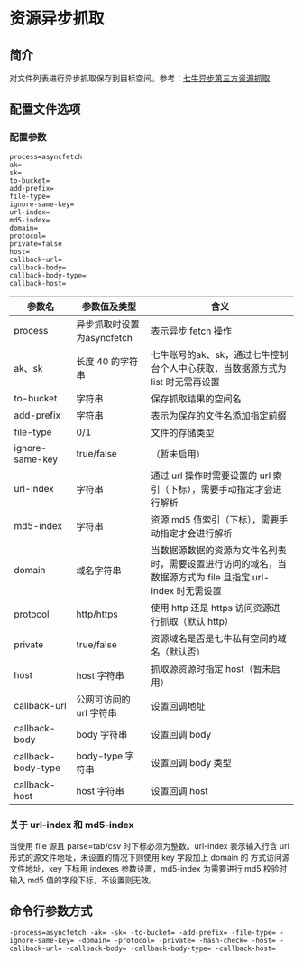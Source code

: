 # 资源异步抓取

## 简介
对文件列表进行异步抓取保存到目标空间。参考：[七牛异步第三方资源抓取](https://developer.qiniu.com/kodo/api/4097/asynch-fetch)  

## 配置文件选项

### 配置参数
```
process=asyncfetch
ak=
sk=
to-bucket=
add-prefix=
file-type=
ignore-same-key=
url-index=
md5-index=
domain=
protocol=
private=false
host=
callback-url=
callback-body=
callback-body-type=
callback-host=
```  
|参数名|参数值及类型 | 含义|  
|-----|-------|-----|  
|process| 异步抓取时设置为asyncfetch | 表示异步 fetch 操作|  
|ak、sk|长度 40 的字符串|七牛账号的ak、sk，通过七牛控制台个人中心获取，当数据源方式为 list 时无需再设置|  
|to-bucket|字符串| 保存抓取结果的空间名|  
|add-prefix| 字符串| 表示为保存的文件名添加指定前缀|  
|file-type| 0/1| 文件的存储类型|  
|ignore-same-key| true/false|（暂未启用）|  
|url-index| 字符串| 通过 url 操作时需要设置的 url 索引（下标），需要手动指定才会进行解析|  
|md5-index| 字符串| 资源 md5 值索引（下标），需要手动指定才会进行解析|  
|domain| 域名字符串| 当数据源数据的资源为文件名列表时，需要设置进行访问的域名，当数据源方式为 file 且指定 url-index 时无需设置|  
|protocol| http/https| 使用 http 还是 https 访问资源进行抓取（默认 http）|  
|private| true/false| 资源域名是否是七牛私有空间的域名（默认否）|  
|host| host 字符串| 抓取源资源时指定 host（暂未启用）|  
|callback-url| 公网可访问的 url 字符串| 设置回调地址|  
|callback-body| body 字符串| 设置回调 body|  
|callback-body-type| body-type 字符串| 设置回调 body 类型|  
|callback-host| host 字符串| 设置回调 host |  

### 关于 url-index 和 md5-index
当使用 file 源且 parse=tab/csv 时下标必须为整数。url-index 表示输入行含 url 形式的源文件地址，未设置的情况下则使用 key 字段加上 domain 的
方式访问源文件地址，key 下标用 indexes 参数设置，md5-index 为需要进行 md5 校验时输入 md5 值的字段下标，不设置则无效。  

## 命令行参数方式
```
-process=asyncfetch -ak= -sk= -to-bucket= -add-prefix= -file-type= -ignore-same-key= -domain= -protocol= -private= -hash-check= -host= -callback-url= -callback-body= -callback-body-type= -callback-host=
```

